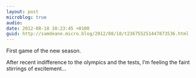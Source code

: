```yaml
---
layout: post
microblog: true
audio: 
date: 2012-08-18 10:23:45 +0100
guid: http://samdeane.micro.blog/2012/08/18/t236755251447873536.html
---
```

First game of the new season. 

After recent indifference to the olympics and the tests, I’m feeling the faint stirrings of excitement…
